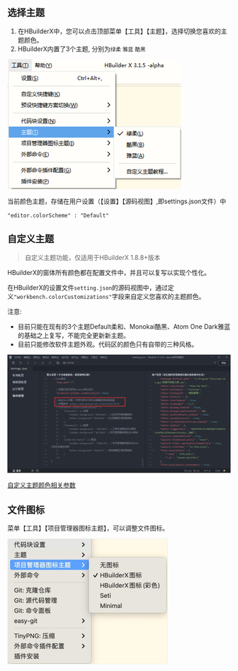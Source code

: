 ## 选择主题

1. 在HBuilderX中，您可以点击顶部菜单【工具】【主题】，选择切换您喜欢的主题颜色。
2. HBuilderX内置了3个主题, 分别为`绿柔` `雅蓝` `酷黑`

<img src="/static/snapshots/tutorial/themes.png" />

当前颜色主题，存储在用户设置（【设置】【源码视图】,即settings.json文件）中
```
"editor.colorScheme" : "Default"
```

## 自定义主题

> 自定义主题功能，仅适用于HBuilderX 1.8.8+版本

HBuilderX的窗体所有颜色都在配置文件中，并且可以复写以实现个性化。

在HBuilderX的设置文件`setting.json`的源码视图中，通过定义`"workbench.colorCustomizations"`字段来自定义您喜欢的主题颜色。

注意:

* 目前只能在现有的3个主题Default柔和、Monokai酷黑、Atom One Dark雅蓝的基础之上复写，不能完全更新新主题。
* 目前只能修改软件主题外观。代码区的颜色只有自带的三种风格。

<img src="/static/snapshots/tutorial/theme_set.png" style="zoom: 70%;" />

[自定义主题颜色相关参数](Tutorial/Other/themes_param)

## 文件图标

菜单【工具】【项目管理器图标主题】，可以调整文件图标。

<img src="/static/snapshots/tutorial/icon.jpg" style="zoom: 50%; border: 1px solid #eee;border-radius: 5px; " />